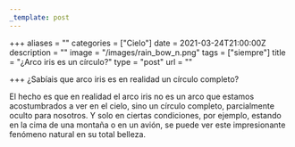 ```yaml
---
_template: post
---
```





+++
aliases = ""
categories = ["Cielo"]
date = 2021-03-24T21:00:00Z
description = ""
image = "/images/rain_bow_n.png"
tags = ["siempre"]
title = "¿Arco iris es un círculo?"
type = "post"
url = ""

+++
¿Sabíais que arco iris es en realidad un círculo completo?  
  
El hecho es que en realidad el arco iris no es un arco que estamos acostumbrados a ver en el cielo, sino un círculo completo, parcialmente oculto para nosotros. Y solo en ciertas condiciones, por ejemplo, estando en la cima de una montaña o en un avión, se puede ver este impresionante fenómeno natural en su total belleza.
